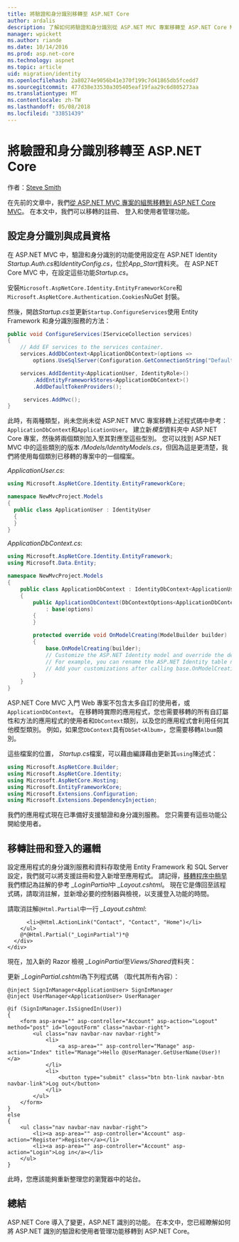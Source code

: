 ```yaml
---
title: 將驗證和身分識別移轉至 ASP.NET Core
author: ardalis
description: 了解如何將驗證和身分識別從 ASP.NET MVC 專案移轉至 ASP.NET Core MVC 專案。
manager: wpickett
ms.author: riande
ms.date: 10/14/2016
ms.prod: asp.net-core
ms.technology: aspnet
ms.topic: article
uid: migration/identity
ms.openlocfilehash: 2a80274e9056b41e370f199c7d41865db5fcedd7
ms.sourcegitcommit: 477d38e33530a305405eaf19faa29c6d805273aa
ms.translationtype: MT
ms.contentlocale: zh-TW
ms.lasthandoff: 05/08/2018
ms.locfileid: "33851439"
---
```

# <a name="migrate-authentication-and-identity-to-aspnet-core"></a>將驗證和身分識別移轉至 ASP.NET Core

作者：[Steve Smith](https://ardalis.com/)

在先前的文章中，我們[從 ASP.NET MVC 專案的組態移轉到 ASP.NET Core MVC](xref:migration/configuration)。 在本文中，我們可以移轉的註冊、 登入和使用者管理功能。

## <a name="configure-identity-and-membership"></a>設定身分識別與成員資格

在 ASP.NET MVC 中，驗證和身分識別的功能使用設定在 ASP.NET Identity *Startup.Auth.cs*和*IdentityConfig.cs*，位於*App_Start*資料夾。 在 ASP.NET Core MVC 中，在設定這些功能*Startup.cs*。

安裝`Microsoft.AspNetCore.Identity.EntityFrameworkCore`和`Microsoft.AspNetCore.Authentication.Cookies`NuGet 封裝。

然後，開啟*Startup.cs*並更新`Startup.ConfigureServices`使用 Entity Framework 和身分識別服務的方法：

```csharp
public void ConfigureServices(IServiceCollection services)
{
    // Add EF services to the services container.
    services.AddDbContext<ApplicationDbContext>(options =>
        options.UseSqlServer(Configuration.GetConnectionString("DefaultConnection")));

    services.AddIdentity<ApplicationUser, IdentityRole>()
        .AddEntityFrameworkStores<ApplicationDbContext>()
        .AddDefaultTokenProviders();

     services.AddMvc();
}
```

此時，有兩種類型，尚未您尚未從 ASP.NET MVC 專案移轉上述程式碼中參考：`ApplicationDbContext`和`ApplicationUser`。 建立新*模型*資料夾中 ASP.NET Core 專案，然後將兩個類別加入至其對應至這些型別。 您可以找到 ASP.NET MVC 中的這些類別的版本 */Models/IdentityModels.cs*，但因為這是更清楚，我們將使用每個類別已移轉的專案中的一個檔案。

*ApplicationUser.cs*:

```csharp
using Microsoft.AspNetCore.Identity.EntityFrameworkCore;

namespace NewMvcProject.Models
{
  public class ApplicationUser : IdentityUser
  {
  }
}
```

*ApplicationDbContext.cs*:

```csharp
using Microsoft.AspNetCore.Identity.EntityFramework;
using Microsoft.Data.Entity;

namespace NewMvcProject.Models
{
    public class ApplicationDbContext : IdentityDbContext<ApplicationUser>
    {
        public ApplicationDbContext(DbContextOptions<ApplicationDbContext> options)
            : base(options)
        {
        }

        protected override void OnModelCreating(ModelBuilder builder)
        {
            base.OnModelCreating(builder);
            // Customize the ASP.NET Identity model and override the defaults if needed.
            // For example, you can rename the ASP.NET Identity table names and more.
            // Add your customizations after calling base.OnModelCreating(builder);
        }
    }
}
```

ASP.NET Core MVC 入門 Web 專案不包含太多自訂的使用者，或`ApplicationDbContext`。 在移轉時實際的應用程式，您也需要移轉的所有自訂屬性和方法的應用程式的使用者和`DbContext`類別，以及您的應用程式會利用任何其他模型類別。 例如，如果您`DbContext`具有`DbSet<Album>`，您需要移轉`Album`類別。

這些檔案的位置， *Startup.cs*檔案，可以藉由編譯藉由更新其`using`陳述式：

```csharp
using Microsoft.AspNetCore.Builder;
using Microsoft.AspNetCore.Identity;
using Microsoft.AspNetCore.Hosting;
using Microsoft.EntityFrameworkCore;
using Microsoft.Extensions.Configuration;
using Microsoft.Extensions.DependencyInjection;
```

我們的應用程式現在已準備好支援驗證和身分識別服務。 您只需要有這些功能公開給使用者。

## <a name="migrate-registration-and-login-logic"></a>移轉註冊和登入的邏輯

設定應用程式的身分識別服務和資料存取使用 Entity Framework 和 SQL Server 設定，我們就可以將支援註冊和登入新增至應用程式。 請記得，[移轉程序中稍早](xref:migration/mvc#migrate-the-layout-file)我們標記為註解的參考 *_LoginPartial*中 *_Layout.cshtml*。 現在它是傳回至該程式碼，請取消註解，並新增必要的控制器與檢視，以支援登入功能的時間。

請取消註解`@Html.Partial`中一行 *_Layout.cshtml*:

```cshtml
      <li>@Html.ActionLink("Contact", "Contact", "Home")</li>
    </ul>
    @*@Html.Partial("_LoginPartial")*@
  </div>
</div>
```

現在，加入新的 Razor 檢視 *_LoginPartial*至*Views/Shared*資料夾：

更新 *_LoginPartial.cshtml*為下列程式碼 （取代其所有內容）：

```cshtml
@inject SignInManager<ApplicationUser> SignInManager
@inject UserManager<ApplicationUser> UserManager

@if (SignInManager.IsSignedIn(User))
{
    <form asp-area="" asp-controller="Account" asp-action="Logout" method="post" id="logoutForm" class="navbar-right">
        <ul class="nav navbar-nav navbar-right">
            <li>
                <a asp-area="" asp-controller="Manage" asp-action="Index" title="Manage">Hello @UserManager.GetUserName(User)!</a>
            </li>
            <li>
                <button type="submit" class="btn btn-link navbar-btn navbar-link">Log out</button>
            </li>
        </ul>
    </form>
}
else
{
    <ul class="nav navbar-nav navbar-right">
        <li><a asp-area="" asp-controller="Account" asp-action="Register">Register</a></li>
        <li><a asp-area="" asp-controller="Account" asp-action="Login">Log in</a></li>
    </ul>
}
```

此時，您應該能夠重新整理您的瀏覽器中的站台。

## <a name="summary"></a>總結

ASP.NET Core 導入了變更，ASP.NET 識別的功能。 在本文中，您已經瞭解如何將 ASP.NET 識別的驗證和使用者管理功能移轉到 ASP.NET Core。
